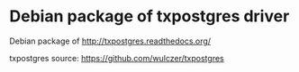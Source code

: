 Debian package of txpostgres driver
===================================

Debian package of http://txpostgres.readthedocs.org/

txpostgres source: https://github.com/wulczer/txpostgres
